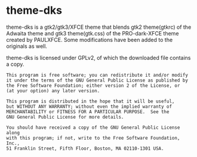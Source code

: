 # theme-dks

theme-dks is a gtk2/gtk3/XFCE theme that blends gtk2 theme(gtkrc) of the Adwaita theme 
and gtk3 theme(gtk.css) of the PRO-dark-XFCE theme created by PAULXFCE. 
Some modifications have been added to the originals as well.

theme-dks is licensed under GPLv2, of which the downloaded file contains a copy.

    This program is free software; you can redistribute it and/or modify
    it under the terms of the GNU General Public License as published by
    the Free Software Foundation; either version 2 of the License, or
    (at your option) any later version.

    This program is distributed in the hope that it will be useful,
    but WITHOUT ANY WARRANTY; without even the implied warranty of
    MERCHANTABILITY or FITNESS FOR A PARTICULAR PURPOSE.  See the
    GNU General Public License for more details.

    You should have received a copy of the GNU General Public License along
    with this program; if not, write to the Free Software Foundation, Inc.,
    51 Franklin Street, Fifth Floor, Boston, MA 02110-1301 USA.
